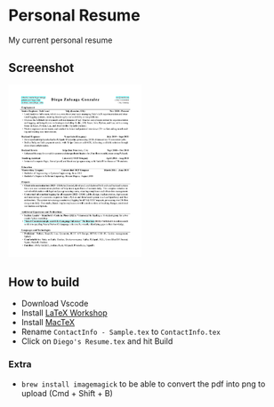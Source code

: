 # Personal Resume

My current personal resume

## Screenshot
<img src="https://github.com/Diego-Zulu/resume/blob/main/Diego's%20Resume.png" width="240px"/>

## How to build

- Download Vscode
- Install [LaTeX Workshop](https://marketplace.visualstudio.com/items?itemName=James-Yu.latex-workshop)
- Install [MacTeX](https://www.tug.org/mactex/)
- Rename `ContactInfo - Sample.tex` to `ContactInfo.tex`
- Click on `Diego's Resume.tex` and hit Build

### Extra

- `brew install imagemagick` to be able to convert the pdf into png to upload (Cmd + Shift + B)
